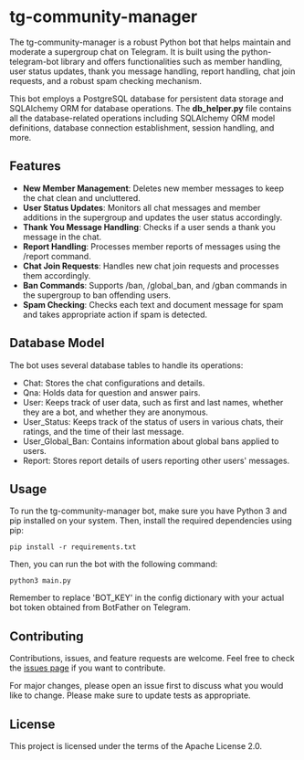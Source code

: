 # tg-community-manager

The tg-community-manager is a robust Python bot that helps maintain and moderate a supergroup chat on Telegram. It is built using the python-telegram-bot library and offers functionalities such as member handling, user status updates, thank you message handling, report handling, chat join requests, and a robust spam checking mechanism.

This bot employs a PostgreSQL database for persistent data storage and SQLAlchemy ORM for database operations. The **db_helper.py** file contains all the database-related operations including SQLAlchemy ORM model definitions, database connection establishment, session handling, and more.

## Features

- **New Member Management**: Deletes new member messages to keep the chat clean and uncluttered.
- **User Status Updates**: Monitors all chat messages and member additions in the supergroup and updates the user status accordingly.
- **Thank You Message Handling**: Checks if a user sends a thank you message in the chat.
- **Report Handling**: Processes member reports of messages using the /report command.
- **Chat Join Requests**: Handles new chat join requests and processes them accordingly.
- **Ban Commands**: Supports /ban, /global_ban, and /gban commands in the supergroup to ban offending users.
- **Spam Checking**: Checks each text and document message for spam and takes appropriate action if spam is detected.

## Database Model

The bot uses several database tables to handle its operations:
 - Chat: Stores the chat configurations and details.
 - Qna: Holds data for question and answer pairs.
 - User: Keeps track of user data, such as first and last names, whether they are a bot, and whether they are anonymous.
 - User_Status: Keeps track of the status of users in various chats, their ratings, and the time of their last message.
 - User_Global_Ban: Contains information about global bans applied to users.
 - Report: Stores report details of users reporting other users' messages.

## Usage
To run the tg-community-manager bot, make sure you have Python 3 and pip installed on your system. Then, install the required dependencies using pip:
    
    pip install -r requirements.txt

Then, you can run the bot with the following command:

    python3 main.py

Remember to replace 'BOT_KEY' in the config dictionary with your actual bot token obtained from BotFather on Telegram.

## Contributing
Contributions, issues, and feature requests are welcome. Feel free to check the [issues page](https://github.com/rvnikita/tg_community_manager/issues) if you want to contribute.

For major changes, please open an issue first to discuss what you would like to change. Please make sure to update tests as appropriate.

## License
This project is licensed under the terms of the Apache License 2.0.
